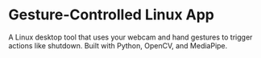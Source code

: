 # Gesture-Controlled Linux App

A Linux desktop tool that uses your webcam and hand gestures to trigger actions like shutdown.
Built with Python, OpenCV, and MediaPipe.
